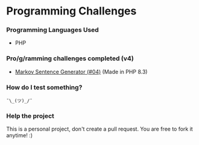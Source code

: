 # Programming Challenges

### Programming Languages Used

- PHP



### Pro/g/ramming challenges completed (v4)

- [Markov Sentence Generator (#04)](https://github.com/tarffie/programming_challenges/tree/master/v4/4_markov_chain_sequence_generator) (Made in PHP 8.3)

### How do I test something?

```
¯\_(ツ)_/¯
```

### Help the project

This is a personal project, don't create a pull request. You are free to fork it anytime! :)
